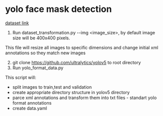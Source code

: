 # yolo face mask detection
<a href='https://www.kaggle.com/andrewmvd/face-mask-detection' target="_blank">dataset link</a>

1. Run dataset_transformation.py --img <image_size>, by default image size will be 400x400 pixels.

This file will resize all images to specific dimensions and change initial xml annotations so they match new images

2. git clone https://github.com/ultralytics/yolov5 to root directory
3. Run yolo_format_data.py

This script will:
 - split images to train,test and validation
 - create appropriate directory structure in yolov5 directory
 - parce xml annotations and transform them into txt files - standart yolo format annotations
 - create data.yaml
